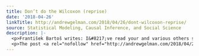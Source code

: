 ```yaml
---
title: Don’t do the Wilcoxon (reprise)
date: '2018-04-26'
linkTitle: http://andrewgelman.com/2018/04/26/dont-wilcoxon-reprise/
source: Statistical Modeling, Causal Inference, and Social Science
description: |-
  <p>František Bartoš writes: I&#8217;ve read your and various others statistical books and from most of them, I gained a perception, that nonparametric tests aren&#8217;t very useful and are mostly a relic from pre-computer ages. However, this week I witnessed a discussion about this (in Psych. methods discussion group on FB) and most of the responses [&#8230;]</p>
  <p>The post <a rel="nofollow" href="http://andrewgelman.com/2018/04/26/dont-wilcoxon-reprise/">Don&#8217;t do the Wilcoxon (reprise)<
---
```

